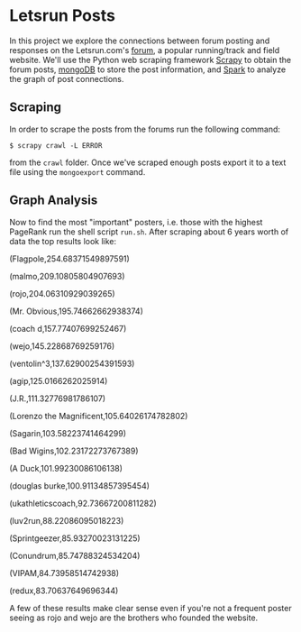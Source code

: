 # Letsrun Posts
In this project we explore the connections between forum posting
and responses on the Letsrun.com's [forum][letsrun], a popular 
running/track and field website. We'll use
the Python web scraping framework [Scrapy][scrapy] to obtain
the forum posts, [mongoDB][mongo] to store the post information,
and [Spark][spark] to analyze the graph of post connections.

## Scraping
In order to scrape the posts from the forums run the following command:
```
$ scrapy crawl -L ERROR
```
from the `crawl` folder. Once we've scraped enough posts export it
to a text file using the `mongoexport` command.

## Graph Analysis
Now to find the most "important" posters, i.e. those with the highest
PageRank run the shell script `run.sh`. After scraping about 6 years
worth of data the top results look like:

(Flagpole,254.68371549897591)
                                                                                      
(malmo,209.10805804907693)

(rojo,204.06310929039265)

(Mr. Obvious,195.74662662938374)

(coach d,157.77407699252467)

(wejo,145.22868769259176)

(ventolin^3,137.62900254391593)

(agip,125.0166262025914)

(J.R.,111.32776981786107)

(Lorenzo the Magnificent,105.64026174782802)

(Sagarin,103.58223741464299)

(Bad Wigins,102.23172273767389)

(A Duck,101.99230086106138)

(douglas burke,100.91134857395454)

(ukathleticscoach,92.73667200811282)

(luv2run,88.22086095018223)

(Sprintgeezer,85.93270023131225)

(Conundrum,85.74788324534204)

(VIPAM,84.73958514742938)

(redux,83.70637649696344)

A few of these results make clear sense even if you're not
a frequent poster seeing as rojo and wejo are the brothers who
founded the website.


[letsrun]: http://www.letsrun.com/forum "LetsRun"
[scrapy]: http://scrapy.org/ "Scrapy"
[mongo]: https://www.mongodb.org/ "mongoDB"
[spark]: https://spark.apache.org/ "Spark"
[pagerank]: http://en.wikipedia.org/wiki/PageRank "PageRank"
